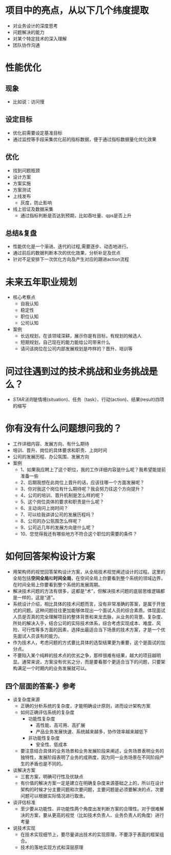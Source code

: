 # 项目中的亮点，从以下几个纬度提取
- 对业务设计的深度思考
- 问题解决的能力
- 对某个特定技术的深入理解
- 团队协作沟通

# 性能优化
## 现象
- 比如说：访问慢
## 设定目标
- 优化前需要设定基准目标
- 通过监控等手段采集优化前的指标数据，便于通过指标数据量化优化效果
## 优化
- 找到问题瓶颈
- 设计方案
- 方案实施
- 方案测试
- 上线发布
  - 灰度，防止影响
- 线上验证及数据采集
  - 通过指标判断是否达到预期，比如吞吐量、qps是否上升
## 总结&复盘
- 性能优化是一个渐进、迭代的过程,需要逐步、动态地进行。
- 通过前后的数据判断本次的优化效果，分析补足及优点
- 针对不足安排下一次优化方向及产生对应的跟进action流程

# 未来五年职业规划
- 核心考察点
  - 自我认知
  - 稳定性
  - 职位认知
  - 公司认知
- 案例
  - 长远规划，在该领域深耕，展示你是有目标，有规划的候选人
  - 短期规划，自己现在的能力能给公司带来什么
  - 请问该岗位在公司内部发展规划是咋样的？晋升、培训等

# 问过往遇到过的技术挑战和业务挑战是么？
- *STAR法则*是情境(situation)、任务（task）、行动(action)、结果(result)四项的缩写

# 你有没有什么问题想问我的？
- 工作详细内容、发展方向、有什么期待
- 培训、晋升、岗位的具体要求和职责、上岗时间
- 公司的发展历程、办公氛围、发展方向
- 案例
  - 1、如果我应聘上了这个职位，我的工作详细内容是什么呢？我希望能提前准备一些
  - 2、后期我想在此岗位上晋升的话，应该往哪一个方面发展呢？
  - 3、你对我这个岗位有什么期待呢？我会努力往这个方向提升？
  - 4、公司的培训、晋升机制是怎么样的呢？
  - 5、这个岗位具体的要求和职责是什么呢？
  - 6、主动询问上岗时间？
  - 7、可以给我讲讲公司的发展历程吗？
  - 8、公司的办公氛围怎么样呢？
  - 9、公司近几年的发展方向是什么呢？
  - 10、您觉得我还有哪些地方不符合这个职位的需要的条件？

# 如何回答架构设计方案
- 用架构师的视觉回答架构设计方案，从全局技术视觉阐述设计的过程。这里的全局包括**空间全局**和**时间全局**，在空间全局上你要看到整个系统的领域边界，在时间全局上你要看到整个系统的发展周期。
- 解决技术问题的方法有很多，这都是“术”，但解决技术问题的底层思维逻辑都是一样的，这是“道”。
- 系统设计介绍，相比具体的技术问题而言，没有非常准确的答案，是属于开放式的问题。这种问题往往更加能够体现出一个面试人员的综合素质。体现面试人员是否真的完全理解项目的整体背景和来龙去脉，从业务的背景、复杂度、所处的解决入手，结合公司的实际技术体系，综合考虑实现成本、难度、风险、可行性等多方面的因素，选择出最适合当下场景的技术方案，才是一个优先面试人员该有的能力。
- 作为技术人，考虑问题的方式要比具体的选型结果更为重要，这个是面试的加分点。
- 不要陷入某个纯粹的技术点的优劣之争，那样很难有结果，越大的项目越明显。通常来说，方案没有优劣之分，而是要看那个更适合当下的问题，只要架构满足一个时期内的业务发展就可以。
## 四个层面的答案-》参考
- 谈复杂度来源
  - 正确的分析系统的复杂度，才能明确设计原则，进而设计架构方案
  - 如何正确评估系统的复杂度
    - 功能性复杂度
      - 高性能、高可用、高扩展
      - 产品业务发展快速、系统越来越多，协作效率越来越低下
    - 非功能性复杂度
      - 安全性、低成本
  - 要注意结合具体的业务场景和业务发展阶段来阐述，业务场景表明业务的独特性，发展阶段表明了业务的成熟度，因为同一业务场景在不同阶段产生的矛盾也是不同的。
- 谈解决方案
  - 三套方案，明确可行性及优缺点
  - 有价值的解决方案一定是建立在明确复杂度来源基础之上的，所以在设计架构的时候才分主要问题和次要问题，主要问题是必须要解决的点，次要问题可以根据实际情况进行取舍。
- 谈评估标准
  - 至少要从功能性、非功能性两个角度出发判断方案的合理性。对于很难解决的方案，要从更高的视觉（比如技术负责人、业务负责人的角度）进行考量
- 说技术实现
  - 在技术实现细节上，要尽量讲出技术的实现原理，不要浮于表面的框架组合。
  - 技术的落地实现方式和深层原理